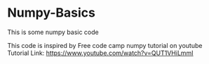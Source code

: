 # Numpy-Basics
This is some numpy basic code

This code is inspired by Free code camp numpy tutorial on youtube <br/>
Tutorial Link: https://www.youtube.com/watch?v=QUT1VHiLmmI
